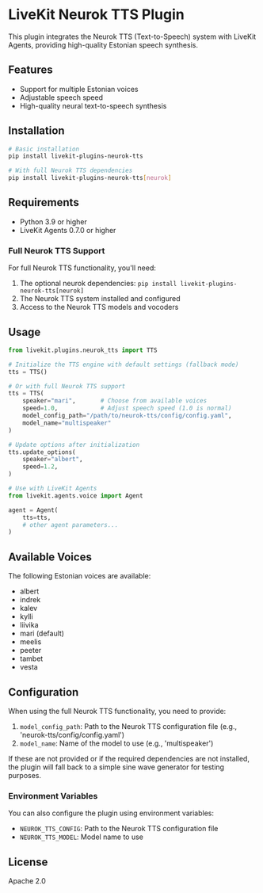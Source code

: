# LiveKit Neurok TTS Plugin

This plugin integrates the Neurok TTS (Text-to-Speech) system with LiveKit Agents, providing high-quality Estonian speech synthesis.

## Features

- Support for multiple Estonian voices
- Adjustable speech speed
- High-quality neural text-to-speech synthesis

## Installation

```bash
# Basic installation
pip install livekit-plugins-neurok-tts

# With full Neurok TTS dependencies
pip install livekit-plugins-neurok-tts[neurok]
```

## Requirements

- Python 3.9 or higher
- LiveKit Agents 0.7.0 or higher

### Full Neurok TTS Support

For full Neurok TTS functionality, you'll need:

1. The optional neurok dependencies: `pip install livekit-plugins-neurok-tts[neurok]`
2. The Neurok TTS system installed and configured
3. Access to the Neurok TTS models and vocoders

## Usage

```python
from livekit.plugins.neurok_tts import TTS

# Initialize the TTS engine with default settings (fallback mode)
tts = TTS()

# Or with full Neurok TTS support
tts = TTS(
    speaker="mari",       # Choose from available voices
    speed=1.0,            # Adjust speech speed (1.0 is normal)
    model_config_path="/path/to/neurok-tts/config/config.yaml",
    model_name="multispeaker"
)

# Update options after initialization
tts.update_options(
    speaker="albert",
    speed=1.2,
)

# Use with LiveKit Agents
from livekit.agents.voice import Agent

agent = Agent(
    tts=tts,
    # other agent parameters...
)
```

## Available Voices

The following Estonian voices are available:

- albert
- indrek
- kalev
- kylli
- liivika
- mari (default)
- meelis
- peeter
- tambet
- vesta

## Configuration

When using the full Neurok TTS functionality, you need to provide:

1. `model_config_path`: Path to the Neurok TTS configuration file (e.g., 'neurok-tts/config/config.yaml')
2. `model_name`: Name of the model to use (e.g., 'multispeaker')

If these are not provided or if the required dependencies are not installed, the plugin will fall back to a simple sine wave generator for testing purposes.

### Environment Variables

You can also configure the plugin using environment variables:

- `NEUROK_TTS_CONFIG`: Path to the Neurok TTS configuration file
- `NEUROK_TTS_MODEL`: Model name to use

## License

Apache 2.0
